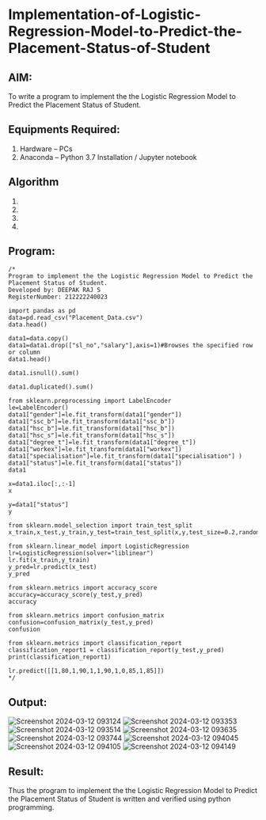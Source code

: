 # Implementation-of-Logistic-Regression-Model-to-Predict-the-Placement-Status-of-Student

## AIM:
To write a program to implement the the Logistic Regression Model to Predict the Placement Status of Student.

## Equipments Required:
1. Hardware – PCs
2. Anaconda – Python 3.7 Installation / Jupyter notebook

## Algorithm
1. 
2. 
3. 
4. 

## Program:
```
/*
Program to implement the the Logistic Regression Model to Predict the Placement Status of Student.
Developed by: DEEPAK RAJ S
RegisterNumber: 212222240023

import pandas as pd
data=pd.read_csv("Placement_Data.csv")
data.head()

data1=data.copy()
data1=data1.drop(["sl_no","salary"],axis=1)#Browses the specified row or column
data1.head()

data1.isnull().sum()

data1.duplicated().sum()

from sklearn.preprocessing import LabelEncoder
le=LabelEncoder()
data1["gender"]=le.fit_transform(data1["gender"])
data1["ssc_b"]=le.fit_transform(data1["ssc_b"])
data1["hsc_b"]=le.fit_transform(data1["hsc_b"])
data1["hsc_s"]=le.fit_transform(data1["hsc_s"])
data1["degree_t"]=le.fit_transform(data1["degree_t"])
data1["workex"]=le.fit_transform(data1["workex"])
data1["specialisation"]=le.fit_transform(data1["specialisation"] )     
data1["status"]=le.fit_transform(data1["status"])       
data1 

x=data1.iloc[:,:-1]
x

y=data1["status"]
y

from sklearn.model_selection import train_test_split
x_train,x_test,y_train,y_test=train_test_split(x,y,test_size=0.2,random_state=0)

from sklearn.linear_model import LogisticRegression
lr=LogisticRegression(solver="liblinear")
lr.fit(x_train,y_train)
y_pred=lr.predict(x_test)
y_pred

from sklearn.metrics import accuracy_score
accuracy=accuracy_score(y_test,y_pred)
accuracy

from sklearn.metrics import confusion_matrix
confusion=confusion_matrix(y_test,y_pred)
confusion

from sklearn.metrics import classification_report
classification_report1 = classification_report(y_test,y_pred)
print(classification_report1)

lr.predict([[1,80,1,90,1,1,90,1,0,85,1,85]])
*/
```

## Output:
![Screenshot 2024-03-12 093124](https://github.com/DEEPAK2200233/Implementation-of-Logistic-Regression-Model-to-Predict-the-Placement-Status-of-Student/assets/118707676/c12febf7-71a6-4218-8894-cbf2140c72e3)
![Screenshot 2024-03-12 093353](https://github.com/DEEPAK2200233/Implementation-of-Logistic-Regression-Model-to-Predict-the-Placement-Status-of-Student/assets/118707676/3d51b6fb-2db4-4ee1-8f94-5e0318f99c7e)
![Screenshot 2024-03-12 093514](https://github.com/DEEPAK2200233/Implementation-of-Logistic-Regression-Model-to-Predict-the-Placement-Status-of-Student/assets/118707676/acf03b72-f901-409d-9dfc-09deec2f3000)
![Screenshot 2024-03-12 093635](https://github.com/DEEPAK2200233/Implementation-of-Logistic-Regression-Model-to-Predict-the-Placement-Status-of-Student/assets/118707676/44ebf68a-0bb5-4259-99e1-ceda3b8eeac7)
![Screenshot 2024-03-12 093744](https://github.com/DEEPAK2200233/Implementation-of-Logistic-Regression-Model-to-Predict-the-Placement-Status-of-Student/assets/118707676/52f87750-b4e3-4520-9374-df15bfd1e521)
![Screenshot 2024-03-12 094045](https://github.com/DEEPAK2200233/Implementation-of-Logistic-Regression-Model-to-Predict-the-Placement-Status-of-Student/assets/118707676/e4e589bc-6066-45e1-aa5a-16568e36db7c)
![Screenshot 2024-03-12 094105](https://github.com/DEEPAK2200233/Implementation-of-Logistic-Regression-Model-to-Predict-the-Placement-Status-of-Student/assets/118707676/8c3aef87-39a3-46b9-b2e4-3f368e66c401)
![Screenshot 2024-03-12 094149](https://github.com/DEEPAK2200233/Implementation-of-Logistic-Regression-Model-to-Predict-the-Placement-Status-of-Student/assets/118707676/1244ac77-33cc-4643-b92b-048b50526a89)


## Result:
Thus the program to implement the the Logistic Regression Model to Predict the Placement Status of Student is written and verified using python programming.
